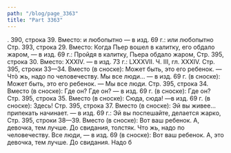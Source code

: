 ```yaml
---
path: "/blog/page_3363"
title: "Part 3363"
---
```


. 390, строка 39.
Вместо: и любопытно — в изд. 69 г.: или любопытно
Стр. 393, строка 29.
Вместо: Когда Пьер вошел в калитку, его обдало жаром, — в изд. 69 г.: Пройдя в калитку, Пьера обдало жаром,
Стр. 395, строка 30.
Вместо: XXXIV. — в изд. 73 г.: LXXXVII.
Ч. III, гл. XXXIV.
Стр. 395, строки 33—34.
Вместо (в сноске): Может быть, это его ребенок. — Чтò жь, надо по человечеству. Мы все люди... — в изд. 69 г. (в сноске): Может быть, это его ребенок. — Мы все люди.
Стр. 395, строка 34.
Вместо (в сноске): Где он? Где он? — в изд. 69 г. (в сноске): Где он?
Стр. 395, строка 35.
Вместо (в сноске): Сюда, сюда! —в изд. 69 г. (в сноске): Здесь!
Стр. 395, строка 37.
Вместо (в сноске): Эй вы живее... припекать начинает. — в изд. 69 г.: Эй вы поспешайте, делается жарко,
Стр. 395, строки 38—39.
Вместо (в сноске): Вот ваш ребенок. А, девочка, тем лучше. До свидания, толстяк. Что жь, надо по человечеству. Все люди, — в изд. 69 (в сноске): Вот ваш ребенок. А, это девочка, тем лучше. До свидания. Надо б
